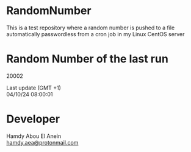 # RandomNumber    
This is a test repository where a random number is pushed to a file automatically passwordless from a cron job in my Linux CentOS server    
# Random Number of the last run   
20002
      
Last update (GMT +1)    
04/10/24 08:00:01
# Developer    
Hamdy Abou El Anein   
hamdy.aea@protonmail.com

